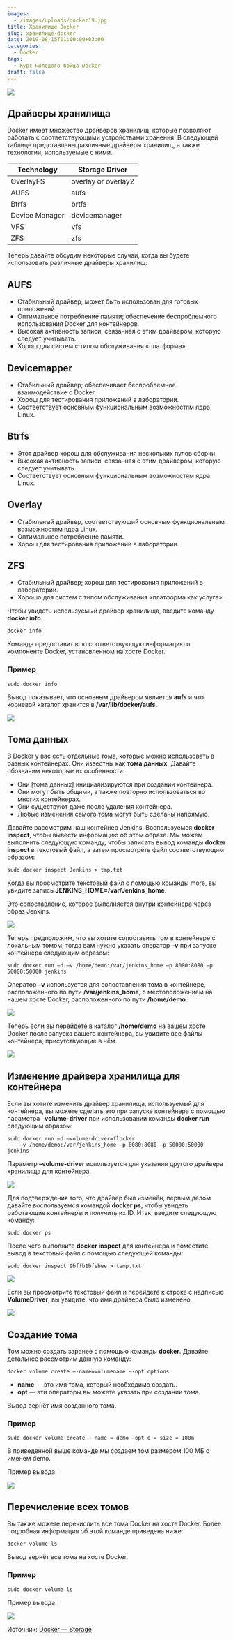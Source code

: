 ```yaml
---
images:
  - /images/uploads/docker19.jpg
title: Хранилище Docker
slug: хранилище-docker
date: 2019-08-15T01:00:00+03:00
categories:
  - Docker
tags:
  - Курс молодого бойца Docker
draft: false
---
```


![](/images/uploads/docker19.jpg)

## Драйверы хранилища

Docker имеет множество драйверов хранилищ, которые позволяют работать с соответствующими устройствами хранения. В следующей
таблице представлены различные драйверы хранилищ, а также технологии, используемые с ними.

| Technology     | Storage Driver      |
|----------------|---------------------|
| OverlayFS      | overlay or overlay2 |
| AUFS           | aufs                |
| Btrfs          | brtfs               |
| Device Manager | devicemanager       |
| VFS            | vfs                 |
| ZFS            | zfs                 |

Теперь давайте обсудим некоторые случаи, когда вы будете использовать различные драйверы хранилищ:

## AUFS

- Стабильный драйвер; может быть использован для готовых приложений.
- Оптимальное потребление памяти; обеспечение беспроблемного использования Docker для контейнеров.
- Высокая активность записи, связанная с этим драйвером, которую следует учитывать.
- Хорош для систем с типом обслуживания «платформа».

## Devicemapper

- Стабильный драйвер; обеспечивает беспроблемное взаимодействие с Docker.
- Хорош для тестирования приложений в лаборатории.
- Соответствует основным функциональным возможностям ядра Linux.

## Btrfs

- Этот драйвер хорош для обслуживания нескольких пулов сборки.
- Высокая активность записи, связанная с этим драйвером, которую следует учитывать.
- Соответствует основным функциональным возможностям ядра Linux.

## Overlay

- Стабильный драйвер, соответствующий основным функциональным возможностям ядра Linux.
- Оптимальное потребление памяти.
- Хорош для тестирования приложений в лаборатории.

## ZFS

- Стабильный драйвер; хорош для тестирования приложений в лаборатории.
- Хорошо для систем с типом обслуживания «платформа как услуга».

Чтобы увидеть используемый драйвер хранилища, введите команду **docker info**.

```
docker info
```

Команда предоставит всю соответствующую информацию о компоненте Docker, установленном на хосте Docker.

### Пример

```
sudo docker info
```

Вывод показывает, что основным драйвером является **aufs** и что корневой каталог хранится в **/var/lib/docker/aufs**.

![](https://i.imgur.com/5KQZPof.jpg)

## Тома данных

В Docker у вас есть отдельные тома, которые можно использовать в разных контейнерах. Они известны как **тома данных**.
Давайте обозначим некоторые их особенности:

- Они \[тома данных] инициализируются при создании контейнера.
- Они могут быть общими, а также повторно использоваться во многих контейнерах.
- Они существуют даже после удаления контейнера.
- Любые изменения самого тома могут быть сделаны напрямую.

Давайте рассмотрим наш контейнер Jenkins. Воспользуемся **docker inspect**, чтобы вывести информацию об этом образе.
Мы можем выполнить следующую команду, чтобы записать вывод команды **docker inspect** в текстовый файл, а затем просмотреть
файл соответствующим образом:

```
sudo docker inspect Jenkins > tmp.txt
```

Когда вы просмотрите текстовый файл с помощью команды more, вы увидите запись **JENKINS_HOME=/var/Jenkins_home**.

Это сопоставление, которое выполняется внутри контейнера через образ Jenkins.

![](https://i.imgur.com/i9Uqxww.jpg)

Теперь предположим, что вы хотите сопоставить том в контейнере с локальным томом, тогда вам нужно указать оператор **–v**
при запуске контейнера следующим образом:

```
sudo docker run –d –v /home/demo:/var/jenkins_home –p 8080:8080 –p 50000:50000 jenkins
```

Оператор **–v** используется для сопоставления тома в контейнере, расположенного по пути **/var/jenkins_home**,
с местоположением на нашем хосте Docker, расположенного по пути **/home/demo**.

![](https://i.imgur.com/HXekzgE.jpg)

Теперь если вы перейдёте в каталог **/home/demo** на вашем хосте Docker после запуска вашего контейнера, вы увидите все
файлы контейнера, присутствующие в нём.

![](https://i.imgur.com/3BUGImQ.jpg)

## Изменение драйвера хранилища для контейнера

Если вы хотите изменить драйвер хранилища, используемый для контейнера, вы можете сделать это при запуске контейнера
с помощью параметра **–volume-driver** при использовании команды **docker run** следующим образом:

```
sudo docker run –d –volume-driver=flocker
    –v /home/demo:/var/jenkins_home –p 8080:8080 –p 50000:50000 jenkins
```

Параметр **–volume-driver** используется для указания другого драйвера хранилища для контейнера.

![](https://i.imgur.com/etFh9W9.jpg)

Для подтверждения того, что драйвер был изменён, первым делом давайте воспользуемся командой **docker ps**, чтобы увидеть
работающие контейнеры и получить их ID. Итак, введите следующую команду:

```
sudo docker ps
```

После чего выполните **docker inspect** для контейнера и поместите вывод в текстовый файл с помощью следующей команды:

```
sudo docker inspect 9bffb1bfebee > temp.txt
```

![](https://i.imgur.com/LHQXq4Z.jpg)

Если вы просмотрите текстовый файл и перейдете к строке с надписью **VolumeDriver**, вы увидите, что имя драйвера было
изменено.

![](https://i.imgur.com/NgQs6b4.jpg)

## Создание тома

Том можно создать заранее с помощью команды **docker**. Давайте детальнее рассмотрим данную команду:

```
docker volume create –-name=volumename –-opt options
```

- **name** — это имя тома, который необходимо создать.
- **opt** — эти операторы вы можете указать при создании тома.

Вывод вернёт имя созданного тома.

### Пример

```
sudo docker volume create –-name = demo –opt o = size = 100m
```

В приведенной выше команде мы создаем том размером 100 МБ с именем demo.

Пример вывода:

![](https://i.imgur.com/mrEx8ps.jpg)

## Перечисление всех томов

Вы также можете перечислить все тома Docker на хосте Docker. Более подробная информация об этой команде приведена ниже:

```
docker volume ls
```

Вывод вернёт все тома на хосте Docker.

### Пример

```
sudo docker volume ls
```

Пример вывода:

![](https://i.imgur.com/RHGIMp1.jpg)

Источник: [Docker — Storage](https://www.tutorialspoint.com/docker/docker_storage.htm)

